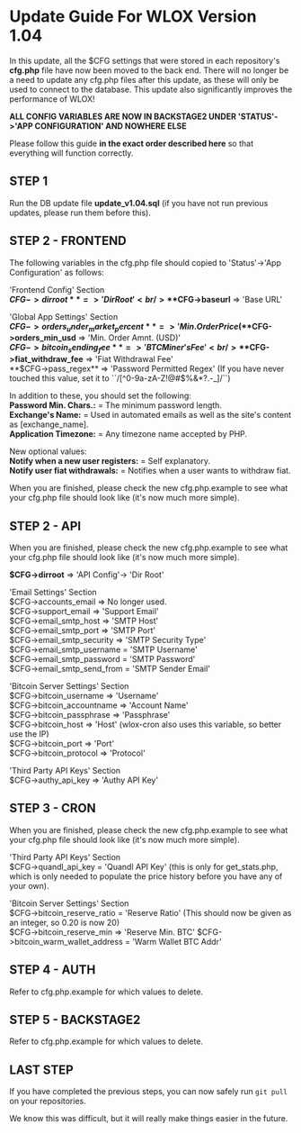 Update Guide For WLOX Version 1.04
============

In this update, all the $CFG settings that were stored in each repository's **cfg.php** file have now been moved to the back end. There will no longer be a need to update any cfg.php files after this update, as these will only be used to connect to the database. This update also significantly improves the performance of WLOX!

**ALL CONFIG VARIABLES ARE NOW IN BACKSTAGE2 UNDER 'STATUS'->'APP CONFIGURATION' AND NOWHERE ELSE**

Please follow this guide **in the exact order described here** so that everything will function correctly.

STEP 1
-------
Run the DB update file **update_v1.04.sql** (if you have not run previous updates, please run them before this).

STEP 2 - FRONTEND
-------------------
The following variables in the cfg.php file should copied to 'Status'->'App Configuration' as follows:<br/>

'Frontend Config' Section</br>
**$CFG->dirroot** => 'Dir Root' <br/>
**$CFG->baseurl** => 'Base URL'<br/>

'Global App Settings' Section</br>
**$CFG->orders_under_market_percent** => 'Min. Order Price (% under Mkt.)' (This should now be given as an integer, so 0.20 is now 20)<br/>
**$CFG->orders_min_usd** => 'Min. Order Amnt. (USD)'<br/>
**$CFG->bitcoin_sending_fee** => 'BTC Miner's Fee'<br/>
**$CFG->fiat_withdraw_fee** => 'Fiat Withdrawal Fee'<br/>
**$CFG->pass_regex** => 'Password Permitted Regex' (If you have never touched this value, set it to ``/[^0-9a-zA-Z!@#$%&*?\.\-\_]/``)<br/>

In addition to these, you should set the following:<br/> 
**Password Min. Chars.:** = The minimum password length.<br/> 
**Exchange's Name:** = Used in automated emails as well as the site's content as [exchange_name].<br/>
**Application Timezone:** = Any timezone name accepted by PHP.<br/> 

New optional values:<br/> 
**Notify when a new user registers:** = Self explanatory.<br/> 
**Notify user fiat withdrawals:** = Notifies when a user wants to withdraw fiat.<br/>

When you are finished, please check the new cfg.php.example to see what your cfg.php file should look like (it's now much more simple).

STEP 2 - API
-------------------
When you are finished, please check the new cfg.php.example to see what your cfg.php file should look like (it's now much more simple).<br/>

**$CFG->dirroot** => 'API Config'-> 'Dir Root' <br/>

'Email Settings' Section<br/>
$CFG->accounts_email => No longer used.<br/>
$CFG->support_email => 'Support Email'<br/>
$CFG->email_smtp_host => 'SMTP Host'<br/>
$CFG->email_smtp_port => 'SMTP Port'<br/>
$CFG->email_smtp_security => 'SMTP Security Type'<br/>
$CFG->email_smtp_username = 'SMTP Username'<br/>
$CFG->email_smtp_password = 'SMTP Password'<br/>
$CFG->email_smtp_send_from = 'SMTP Sender Email'<br/>

'Bitcoin Server Settings' Section<br/>
$CFG->bitcoin_username => 'Username'<br/>
$CFG->bitcoin_accountname => 'Account Name'<br/>
$CFG->bitcoin_passphrase => 'Passphrase'<br/>
$CFG->bitcoin_host => 'Host' (wlox-cron also uses this variable, so better use the IP)<br/>
$CFG->bitcoin_port => 'Port'<br/>
$CFG->bitcoin_protocol => 'Protocol'<br/>

'Third Party API Keys' Section<br/>
$CFG->authy_api_key => 'Authy API Key'<br/>

STEP 3 - CRON
---------------
When you are finished, please check the new cfg.php.example to see what your cfg.php file should look like (it's now much more simple).<br/>

'Third Party API Keys' Section<br/>
$CFG->quandl_api_key = 'Quandl API Key' (this is only for get_stats.php, which is only needed to populate the price history before you have any of your own).<br/>

'Bitcoin Server Settings' Section<br/>
$CFG->bitcoin_reserve_ratio = 'Reserve Ratio' (This should now be given as an integer, so 0.20 is now 20)<br/>
$CFG->bitcoin_reserve_min => 'Reserve Min. BTC'
$CFG->bitcoin_warm_wallet_address = 'Warm Wallet BTC Addr'

STEP 4 - AUTH
--------------
Refer to cfg.php.example for which values to delete.<br/>

STEP 5 - BACKSTAGE2
--------------------------
Refer to cfg.php.example for which values to delete.<br/>

LAST STEP
---------------
If you have completed the previous steps, you can now safely run ``git pull`` on your repositories.<br/>

We know this was difficult, but it will really make things easier in the future.

